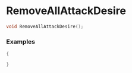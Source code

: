 # RemoveAllAttackDesire

```cpp - C++
void RemoveAllAttackDesire();
```

### Examples
```cpp - C++
{

}
```
